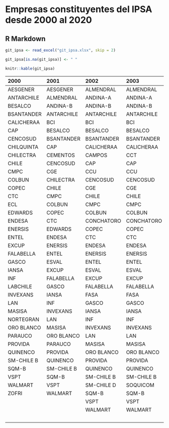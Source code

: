 Empresas constituyentes del IPSA desde 2000 al 2020
================

## R Markdown

``` r
git_ipsa <- read_excel("git_ipsa.xlsx", skip = 2)

git_ipsa[is.na(git_ipsa)] <- " "

knitr::kable(git_ipsa)
```

| 2000       | 2001       | 2002       | 2003       | 2004       | 2005       | 2006       | 2007       | 2008       | 2009       | 2010       | 2011       | 2012       | 2013       | 2014       | 2015       | 2016       | 2017       | 2018       | 2019       | 2020       |
|:-----------|:-----------|:-----------|:-----------|:-----------|:-----------|:-----------|:-----------|:-----------|:-----------|:-----------|:-----------|:-----------|:-----------|:-----------|:-----------|:-----------|:-----------|:-----------|:-----------|:-----------|
| AESGENER   | AESGENER   | ALMENDRAL  | ALMENDRAL  | AGUAS-A    | AGUAS-A    | AGUAS-A    | AGUAS-A    | AESGENER   | AESGENER   | AESGENER   | AESGENER   | AESGENER   | AESGENER   | AESGENER   | AESGENER   | AESGENER   | AESGENER   | AESGENER   | AESGENER   | AESGENER   |
| ANTARCHILE | ALMENDRAL  | ANDINA-A   | ANDINA-A   | ANDINA-A   | ANDINA-B   | ALMENDRAL  | ALMENDRAL  | ALMENDRAL  | ALMENDRAL  | ALMENDRAL  | ANDINA-B   | AGUAS-A    | AGUAS-A    | AGUAS-A    | AGUAS-A    | AGUAS-A    | AGUAS-A    | AGUAS-A    | AGUAS-A    | AGUAS-A    |
| BESALCO    | ANDINA-B   | ANDINA-B   | ANDINA-B   | ANDINA-B   | ANTARCHILE | ANDINA-B   | ANDINA-B   | ANDINA-B   | ANDINA-B   | ANDINA-B   | ANTARCHILE | ANDINA-B   | ANDINA-B   | ANDINA-B   | ANDINA-B   | ANDINA-B   | ANDINA-B   | ANDINA-B   | ANDINA-B   | ANDINA-B   |
| BSANTANDER | ANTARCHILE | ANTARCHILE | ANTARCHILE | ANTARCHILE | BCI        | ANTARCHILE | ANTARCHILE | ANTARCHILE | ANTARCHILE | ANTARCHILE | BCI        | ANTARCHILE | ANTARCHILE | ANTARCHILE | ANTARCHILE | ANTARCHILE | ANTARCHILE | ANTARCHILE | BCI        | BCI        |
| CALICHERAA | BCI        | BCI        | BCI        | BCI        | BESALCO    | BCI        | BCI        | BANMEDICA  | BANMEDICA  | BCI        | BESALCO    | AQUACHILE  | BCI        | BANMEDICA  | BANMEDICA  | BANMEDICA  | BANMEDICA  | BANMEDICA  | BSANTANDER | BSANTANDER |
| CAP        | BESALCO    | BESALCO    | BESALCO    | BESALCO    | BSANTANDER | BSANTANDER | BSANTANDER | BCI        | BCI        | BSANTANDER | BSANTANDER | BCI        | BESALCO    | BCI        | BCI        | BCI        | BCI        | BCI        | CAP        | CAP        |
| CENCOSUD   | BSANTANDER | BSANTANDER | BSANTANDER | BSANTANDER | CAP        | CAP        | CAMPOS     | BSANTANDER | BSANTANDER | CALICHERA  | CAP        | BESALCO    | BSANTANDER | BESALCO    | BESALCO    | BSANTANDER | BSANTANDER | BSANTANDER | CCU        | CCU        |
| CHILQUINTA | CAP        | CALICHERAA | CALICHERAA | CAP        | CCU        | CCU        | CAP        | CAP        | CALICHERA  | CAP        | CCU        | BSANTANDER | BUPACL     | BSANTANDER | BSANTANDER | CAP        | CAP        | CAP        | CENCOSUD   | CENCOSHOPP |
| CHILECTRA  | CEMENTOS   | CAMPOS     | CCT        | CCU        | CEMENTOS   | CEMENTOS   | CCU        | CCU        | CAP        | CCU        | CENCOSUD   | CAP        | CAP        | BUPACL     | BUPACL     | CCU        | CCU        | CCU        | CHILE      | CENCOSUD   |
| CHILE      | CENCOSUD   | CAP        | CAP        | CEMENTOS   | CENCOSUD   | CENCOSUD   | CENCOSUD   | CENCOSUD   | CCU        | CENCOSUD   | CGE        | CCU        | CCU        | CAP        | CAP        | CENCOSUD   | CENCOSUD   | CENCOSUD   | CMPC       | CHILE      |
| CMPC       | CGE        | CCU        | CCU        | CENCOSUD   | CGE        | CGE        | CHILE      | CGE        | CENCOSUD   | CGE        | CHILE      | CENCOSUD   | CENCOSUD   | CCU        | CCU        | CHILE      | CHILE      | CHILE      | COLBUN     | CMPC       |
| COLBUN     | CHILECTRA  | CENCOSUD   | CENCOSUD   | CGE        | CHILE      | CHILE      | CMPC       | CHILE      | CGE        | CHILE      | CMPC       | CFR        | CFR        | CENCOSUD   | CENCOSUD   | CMPC       | CMPC       | CMPC       | CONCHATORO | COLBUN     |
| COPEC      | CHILE      | CGE        | CGE        | CHILE      | CMPC       | CMPC       | COLBUN     | CMPC       | CHILE      | CMPC       | COLBUN     | CHILE      | CHILE      | CFR        | CHILE      | COLBUN     | COLBUN     | COLBUN     | COPEC      | CONCHATORO |
| CTC        | CMPC       | CHILE      | CHILE      | CMPC       | COLBUN     | COLBUN     | COLOCOLO   | COLBUN     | CMPC       | COLBUN     | CONCHATORO | CMPC       | CMPC       | CGE        | CMPC       | CONCHATORO | CONCHATORO | CONCHATORO | ECL        | COPEC      |
| ECL        | COLBUN     | CMPC       | CMPC       | COLBUN     | CONCHATORO | CONCHATORO | CONCHATORO | CONCHATORO | COLBUN     | CONCHATORO | COPEC      | COLBUN     | COLBUN     | CHILE      | COLBUN     | COPEC      | COPEC      | COPEC      | ENELAM     | ECL        |
| EDWARDS    | COPEC      | COLBUN     | COLBUN     | CONCHATORO | COPEC      | COPEC      | COPEC      | COPEC      | CONCHATORO | COPEC      | ENDESA     | CONCHATORO | CONCHATORO | CMPC       | CONCHATORO | ECL        | ECL        | ECL        | ENELCHILE  | ENELAM     |
| ENDESA     | CTC        | CONCHATORO | CONCHATORO | COPEC      | CRISTALES  | CRISTALES  | CTC        | CTC        | COPEC      | ECL        | ENERSIS    | COPEC      | COPEC      | COLBUN     | COPEC      | EMBONOR-B  | EMBONOR-B  | EMBONOR-B  | ENELGXCH   | ENELCHILE  |
| ENERSIS    | EDWARDS    | COPEC      | COPEC      | CTC        | CTC        | CTC        | ECL        | ECL        | ECL        | ENDESA     | ENTEL      | ECL        | ECL        | CONCHATORO | ECL        | ENDESA-CH  | ENELAM     | ENELAM     | ENTEL      | ENTEL      |
| ENTEL      | ENDESA     | CTC        | CTC        | ECL        | ECL        | ECL        | ENDESA     | ENDESA     | ENDESA     | ENERSIS    | FALABELLA  | EMBONOR-B  | EMBONOR-B  | COPEC      | EMBONOR-B  | ENERSIS-AM | ENELCHILE  | ENELCHILE  | FALABELLA  | FALABELLA  |
| EXCUP      | ENERSIS    | ENDESA     | ENDESA     | ENDESA     | ENDESA     | ENDESA     | ENERSIS    | ENERSIS    | ENERSIS    | ENTEL      | HITES      | ENDESA     | ENDESA     | ECL        | ENDESA     | ENTEL      | ENELGXCH   | ENELGXCH   | ILC        | IAM        |
| FALABELLA  | ENTEL      | ENERSIS    | ENERSIS    | ENERSIS    | ENERSIS    | ENERSIS    | ENTEL      | ENTEL      | ENTEL      | FALABELLA  | IAM        | ENERSIS    | ENERSIS    | EMBONOR-B  | ENERSIS    | FALABELLA  | ENTEL      | ENTEL      | ITAUCORP   | ILC        |
| GASCO      | ESVAL      | ENTEL      | ENTEL      | ENTEL      | ENTEL      | ENTEL      | FALABELLA  | FALABELLA  | FALABELLA  | IAM        | IANSA      | ENTEL      | ENTEL      | ENDESA     | ENTEL      | FORUS      | FALABELLA  | FALABELLA  | LAN        | ITAUCORP   |
| IANSA      | EXCUP      | ESVAL      | ESVAL      | ESVAL      | ESVAL      | FALABELLA  | IAM        | FORUS      | IAM        | INVEXANS   | ITAUCORP   | FALABELLA  | FALABELLA  | ENERSIS    | FALABELLA  | GASCO      | FORUS      | FORUS      | PARAUCO    | MALLPLAZA  |
| INF        | FALABELLA  | EXCUP      | EXCUP      | EXCUP      | EXCUP      | IANSA      | IANSA      | IAM        | INVEXANS   | ITAUCORP   | LAN        | IAM        | FORUS      | ENTEL      | FORUS      | IAM        | GASCO      | IAM        | RIPLEY     | PARAUCO    |
| LABCHILE   | GASCO      | FALABELLA  | FALABELLA  | FALABELLA  | FALABELLA  | INVERCAP   | INVERCAP   | IANSA      | ITAUCORP   | LAN        | MASISA     | IANSA      | HITES      | FALABELLA  | GASCO      | ILC        | IAM        | ILC        | SALFACORP  | RIPLEY     |
| INVEXANS   | IANSA      | FASA       | FASA       | IANSA      | IANSA      | INVEXANS   | INVERMAR   | INVEXANS   | LAN        | MASISA     | MOLYMET    | ITAUCORP   | IAM        | FORUS      | IAM        | ITAUCORP   | ILC        | ITAUCORP   | SECURITY   | SECURITY   |
| LAN        | INF        | GASCO      | GASCO      | INF        | INF        | ITAUCORP   | INVEXANS   | ITAUCORP   | MASISA     | MULTIFOODS | MULTIFOODS | LAN        | ILC        | IAM        | ILC        | LAN        | ITAUCORP   | LAN        | SM-CHILE B | SMU        |
| MASISA     | INVEXANS   | IANSA      | IANSA      | INVEXANS   | INVERCAP   | LAN        | ITAUCORP   | LAN        | MINERA     | NORTEGRAN  | NORTEGRAN  | MASISA     | ITAUCORP   | ILC        | ITAUCORP   | PARAUCO    | LAN        | MASISA     | SONDA      | SONDA      |
| NORTEGRAN  | LAN        | INF        | INF        | ITAUCORP   | INVEXANS   | MASISA     | LAN        | MASISA     | NUEVAPOLAR | NUEVAPOLAR | NUEVAPOLAR | MOLYMET    | LAN        | ITAUCORP   | LAN        | QUINENCO   | PARAUCO    | ORO BLANCO | SQM-B      | SQM-B      |
| ORO BLANCO | MASISA     | INVEXANS   | INVEXANS   | LAN        | ITAUCORP   | NUEVAPOLAR | MASISA     | MULTIFOODS | ORO BLANCO | ORO BLANCO | PARAUCO    | MULTIFOODS | NUEVAPOLAR | LAN        | PARAUCO    | RIPLEY     | QUINENCO   | PARAUCO    | VAPORES    | VAPORES    |
| PARAUCO    | ORO BLANCO | LAN        | LAN        | MASISA     | LAN        | ORO BLANCO | NUEVAPOLAR | NUEVAPOLAR | PARAUCO    | PARAUCO    | PAZ        | PARAUCO    | PARAUCO    | PARAUCO    | QUINENCO   | SALFACORP  | RIPLEY     | QUINENCO   |            |            |
| PROVIDA    | PARAUCO    | MASISA     | MASISA     | ORO BLANCO | MASISA     | PROVIDA    | QUINENCO   | PARAUCO    | PROVIDA    | PROVIDA    | QUINENCO   | PIL        | PAZ        | RIPLEY     | RIPLEY     | SECURITY   | SALFACORP  | RIPLEY     |            |            |
| QUINENCO   | PROVIDA    | ORO BLANCO | ORO BLANCO | PROVIDA    | NUEVAPOLAR | QUINENCO   | RIPLEY     | RIPLEY     | RIPLEY     | RIPLEY     | RIPLEY     | QUINENCO   | RIPLEY     | SALFACORP  | SALFACORP  | SK         | SECURITY   | SALFACORP  |            |            |
| SM-CHILE B | QUINENCO   | PROVIDA    | PROVIDA    | QUINENCO   | PROVIDA    | SECURITY   | SECURITY   | SALFACORP  | SALFACORP  | SALFACORP  | SALFACORP  | RIPLEY     | SALFACORP  | SECURITY   | SECURITY   | SM-CHILE B | SK         | SECURITY   |            |            |
| SQM-B      | SM-CHILE B | QUINENCO   | QUINENCO   | SM-CHILE B | QUINENCO   | SM-CHILE B | SK         | SK         | SK         | SK         | SK         | SALFACORP  | SK         | SK         | SK         | SMSAAM     | SM-CHILE B | SK         |            |            |
| VSPT       | SQM-B      | SM-CHILE B | SM-CHILE B | SOQUICOM   | SM-CHILE B | SQM-B      | SM-CHILE B | SOCOVESA   | SM-CHILE B | SM-CHILE B | SM-CHILE B | SK         | SM-CHILE B | SM-CHILE B | SM-CHILE B | SONDA      | SMSAAM     | SM-CHILE B |            |            |
| WALMART    | VSPT       | SM-CHILE D | SOQUICOM   | SQM-B      | SQM-B      | TAT        | SQM-B      | SONDA      | SONDA      | SOCOVESA   | SOCOVESA   | SM-CHILE B | SMSAAM     | SMSAAM     | SMSAAM     | SQM-B      | SONDA      | SMSAAM     |            |            |
| ZOFRI      | WALMART    | SQM-B      | SQM-B      | TERRANOVA  | VAPORES    | VAPORES    | TAT        | SQM-B      | SQM-B      | SONDA      | SONDA      | SONDA      | SONDA      | SONDA      | SONDA      | VAPORES    | SQM-B      | SONDA      |            |            |
|            |            | VSPT       | VSPT       | VSPT       | VSPT       | VSPT       | VAPORES    | VAPORES    | VAPORES    | SQM-B      | SQM-B      | SQM-B      | SQM-B      | SQM-B      | SQM-B      | VSPT       | VAPORES    | SQM-B      |            |            |
|            |            | WALMART    | WALMART    | WALMART    | WALMART    | WALMART    | WALMART    | WALMART    | WALMART    | VAPORES    | VAPORES    | VAPORES    | VAPORES    | VAPORES    | VAPORES    | WATTS      | VSPT       | VAPORES    |            |            |
|            |            |            |            |            |            |            |            |            |            |            |            |            |            |            |            |            | WATTS      |            |            |            |
